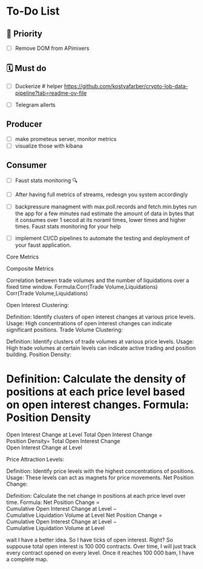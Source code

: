 # To-Do List

## 🌟 Priority
- [ ] Remove DOM from APimixers

## 🗓️ Must do
- [ ] Duckerize # helper https://github.com/kostyafarber/crypto-lob-data-pipeline?tab=readme-ov-file
- [ ] Telegram allerts


## Producer
- [ ] make prometeus server, monitor metrics
- [ ] visualize those with kibana

## Consumer
- [ ] Faust stats monitoring 🔍
- [ ] After having full metrics of streams, redesgn you system accordingly
- [ ] backpressure managment with max.poll.records and fetch.min.bytes
        run the app for a few minutes nad estimate the amount of data in bytes that it consumes over 1 secod at its noraml times, lower times and higher times. 
        Faust stats monitoring for your help
- [ ] implement CI/CD pipelines to automate the testing and deployment of your faust application.



<!-- Git helper
remove too large files from:
git stash
git filter-branch --force --index-filter "git rm --cached --ignore-unmatch kafka.zip" --prune-empty --tag-name-filter cat -- --all
git reflog expire --expire=now --all
git gc --prune=now --aggressive
git push --force --all
git push --force --tags
git stash pop -->



<!-- ## Data Features

# Express levels in percentages from the current price.
# HOw many levels to create? Consider volatility, fine granuality. But to lower frequencies, choose coarser granuality. Liquidity, 
# BUT this must be a hyperparameter to tune, mate
# Systematically test if features make sense by using machine learning models. Perhabs, it would be wiser to test them in bulk
# Do some correlation analysis. Do something like random forests, that automatically give you the relations.
# Categorize price movements into more general types. -->


Core Metrics

<!-- # Depth, Canceled Depth, Reinforced Depth
# --- Depth by levels
# --- Cumulative depth by levels
# --- Arrival rate of orders by multiple time ranges.
# --- Acceleraton rate of orders by multiple time ranges
# --- ORder cancelation rate
# --- ORder modification rate
# --- Imbalance ration
# --- Absolute depth/ bids asks
# --- Depth acceleration
# --- 

# Trades -->

Composite Metrics
<!-- # --- Volatility adjsuted depth : Order depth normalized by market volatility
# --- Price Momentum: The rate of price change combined with order book dynamics.
# --- Order Flow Imbalance: The difference between the number of buy orders and sell orders arriving within a given time frame.
# --- Liquidity Metrics: Ratios that measure market liquidity, such as the total volume of orders at the top 5 levels.
# --- The ratio of historical price volatility to order book depth, indicating how volatility impacts liquidity.
# --- Order Book Density: The concentration of orders within a specific price range.
# --- Order Book Slope: The rate of change in cumulative volume across price levels, indicating the steepness of the order book.
# --- Entropy of depth: Entropy of Order Book: A measure of the randomness or disorder in the distribution of orders across price levels.
# --- Fourier Transform of Depth: Analyzes the frequency components of order book changes to identify cyclical patterns.
# --- Fractal Dimension of Order Book: A measure of the complexity of the order book structure, indicating how detailed it is at different scales.
# --- Wavelet Transform : Identifying short-term volatility bursts or long-term trends.
# --- Hurst Exponent : Analyzing the persistence of trends in order book changes.
# --- Stochastic Differential Equations: Captures the stochastic nature of order arrivals and cancellations.
# --- Luapunov Exponent: Understanding the predictability of market movements.
# --- Stochastic differential equation
# --- Agent based modeling Helps in modeling the impact of different trading strategies on market dynamics.
# --- 
# --- Cluster everything you have


# Price aggressiveness. Proportion of market orders hitting/lifting the depth. Their volume
# BId ask spread to average tradesd volume
# Impact of large trades on price movements on orderbook dynamics
# For how long certain orders or price levels have remained in the orderbook 
# Correlation covarianve of prices, volumnes and orerbook



# Assumptions
# Market Depth
# Is precision metter? 
# Assumes that understanding micro-market trends and order flow changes at specific price points is crucial for strategy execution
# Assumes that rapid adaptation and flexibility in response to immediate market conditions are critical for achieving trading objectives.

# Price patters categorization by many features: 
# Break out
# Reversal
# Fluctualtion / volatility
# Trending
# Ranging
# prabolic
# Average True range
# Rate of change
# Candlestick Patters
# Cook with deep clustering, analyze the utility of clusters -->





<!-- # Trades

## Open
## Close
## High
## Low
# Market buys 
# market sells
# imbalace
# Volume-Weighted Average Price (VWAP):
# Price volume correlation
# Time-Weighted Average Price (TWAP):
# Intraday seasonality, any seasonality
# Volatility
# Rolling mean of standart deviation over n intervals
# Trends and exponential oving averages
# Average True range
# Bollinger Bands
# General market impact, caused by all trades
# Specific market impact, caused by specific trades
# Microstructure Noise Models, autoregressions, rollm odelsvarianvce models
# Number of trades per minute
# Gaps between consegutive trades
# Momentum indicators, any of these
# Average trade size
# Trade size variance
# Median absolute deviation of trade sizes
# skewness, kurtosis
# VWAP
# TWAP
# Detection of significant increases in traded volume compared to historical averages Z-score of traded volume to identify outliers

# Depth
# Quote Stuffing Detection


# Terades clustering

# price_impact: impact on price of this trade
# volume : amount traded
# execution_gap
# cumulative_price_impact: over-n intervals
# price_velocity:  Price impact divided by the time difference.
# volume_impact : the difference in traded volume between consecutive trades
# trade_intensity : Over n interval. Number of trades executed within a fixed time window.
# rolling_volume: over n intervals
# Volume_velocity: volume_impact / price_velocity
# volatility: any andicator of volatility like ATR over n intervals
# momentum: any momentum indicators over n intervals
# rolling execution gap

# Trade Size Relative to Rolling Volume:
# Trade Volume Skewness: Indicates the asymmetry in trade volume distribution, capturing the presence of outliers.
# Trade Volume Kurtosis: Measures the "tailedness" of the volume distribution, indicating the presence of extreme values.
# Rolling kurtosis
# Rolling skewness 
# Rolling price impact
# autocorrelation
# Entropy
# Hurrst exponent
# Fractal dimention
# GARCH -->

Correlation between trade volumes and the number of liquidations over a fixed time window. Formula:Corr(Trade Volume,Liquidations) Corr(Trade Volume,Liquidations)


Open Interest Clustering:

Definition: Identify clusters of open interest changes at various price levels.
Usage: High concentrations of open interest changes can indicate significant positions.
Trade Volume Clustering:

Definition: Identify clusters of trade volumes at various price levels.
Usage: High trade volumes at certain levels can indicate active trading and position building.
Position Density:

Definition: Calculate the density of positions at each price level based on open interest changes.
Formula: 
Position Density
=
Open Interest Change at Level
Total Open Interest Change
Position Density= 
Total Open Interest Change
Open Interest Change at Level
​
 
Price Attraction Levels:

Definition: Identify price levels with the highest concentrations of positions.
Usage: These levels can act as magnets for price movements.
Net Position Change:

Definition: Calculate the net change in positions at each price level over time.
Formula: 
Net Position Change = Cumulative Open Interest Change at Level − Cumulative Liquidation Volume at Level
Net Position Change = Cumulative Open Interest Change at Level − Cumulative Liquidation Volume at Level



wait I have a better idea. So I have ticks of open interest. Right? So suppouse total open interest is 100 000 contracts. Over time, I will just track every contract opened on every level. Once it reaches 100 000 bam, I have a complete map. 
